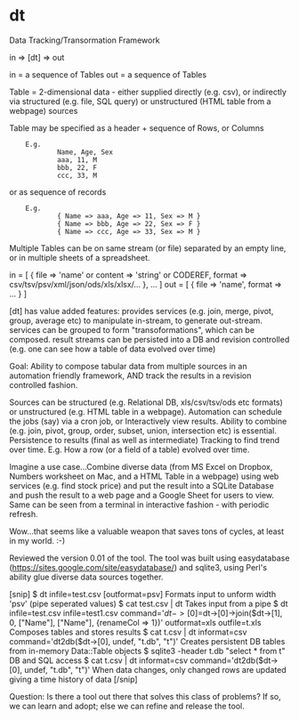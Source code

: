 # dt
Data Tracking/Transormation Framework


in => [dt] => out

in = a sequence of Tables
out = a sequence of Tables

Table = 2-dimensional data - either supplied directly (e.g. csv), or indirectly via structured (e.g. file, SQL query) or unstructured (HTML table from a webpage) sources

Table may be specified as  a header + sequence of Rows, or Columns

        E.g.
                Name, Age, Sex
                aaa, 11, M
                bbb, 22, F
                ccc, 33, M

or as sequence of records

        E.g.
                { Name => aaa, Age => 11, Sex => M }
                { Name => bbb, Age => 22, Sex => F }
                { Name => ccc, Age => 33, Sex => M }

Multiple Tables can be on same stream (or file) separated by an empty line, or in multiple sheets of a spreadsheet.

in =  [ { file => 'name' or content => 'string' or CODEREF, format => csv/tsv/psv/xml/json/ods/xls/xlsx/... }, ... ]
out = [ { file => 'name', format => ... } ]

[dt] has value added features:
        provides services (e.g. join, merge, pivot, group, average etc) to manipulate in-stream, to generate out-stream.
        services can be grouped to form "transoformations", which can be composed.
        result streams can be persisted into a DB and revision controlled (e.g. one can see how a table of data evolved over time)
        
        
Goal: Ability to compose tabular data from multiple sources in an automation friendly framework, AND track the results in a revision controlled fashion.

Sources can be structured (e.g. Relational DB, xls/csv/tsv/ods etc formats) or unstructured (e.g. HTML table in a webpage).
Automation can schedule the jobs (say) via a cron job, or Interactively view results.
Ability to combine (e.g. join, pivot, group, order, subset, union, intersection etc) is essential.
Persistence to results (final as well as intermediate)
Tracking to find trend over time. E.g. How a row (or a field of a table) evolved over time.

Imagine a use case...Combine diverse data (from MS Excel on Dropbox, Numbers worksheet on Mac, and a HTML Table in a webpage) using web services (e.g. find stock price) and put the result into a SQLite Database and push the result to a web page and a Google Sheet for users to view. Same can be seen from a terminal in interactive fashion - with periodic refresh.

Wow...that seems like a valuable weapon that saves tons of cycles, at least in my world. :-)

Reviewed the version 0.01 of the tool. The tool was built using easydatabase (https://sites.google.com/site/easydatabase/) and sqlite3, using Perl's ability glue diverse data sources together.

[snip]
$ dt infile=test.csv [outformat=psv]
              Formats input to unform width 'psv' (pipe seperated values)
$ cat test.csv | dt
              Takes input from a pipe
$ dt infile=test.csv infile=test1.csv command='$dt->[0]=$dt->[0]->join($dt->[1], 0, ["Name"], ["Name"], {renameCol => 1})' outformat=xls outfile=t.xls
               Composes tables and stores results
$ cat t.csv | dt informat=csv command='dt2db($dt->[0], undef, "t.db", "t")'
                Creates persistent DB tables from in-memory Data::Table objects
$ sqlite3 -header t.db "select * from t"
                DB and SQL access
$ cat t.csv | dt informat=csv command='dt2db($dt->[0], undef, "t.db", "t")'
                 When data changes, only changed rows are updated giving a time history of data
[/snip]

Question: Is there a tool out there that solves this class of problems? If so, we can learn and adopt; else we can refine and release the tool.
